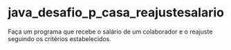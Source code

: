 # java_desafio_p_casa_reajustesalario
Faça um programa que recebe o salário de um colaborador e o reajuste seguindo os critérios estabelecidos. 
